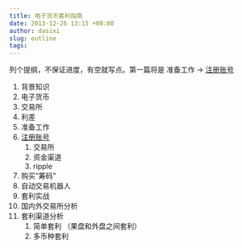 ```yaml
---
title: 电子货币套利指南
date: 2013-12-26 13:15 +08:00
author: dasixi
slug: outline
tags:
---
```



列个提纲，不保证进度，有空就写点。第一篇将是 准备工作 -> [注册账号](/accounts)

1. 背景知识
  1. 电子货币
  2. 交易所
  3. 利差
2. 准备工作
  1. [注册账号](/accounts)
      1. 交易所
      2. 资金渠道
      3. ripple
  2. 购买"筹码"
  3. 自动交易机器人
3. 套利实战
  1. 国内外交易所分析
  2. 套利渠道分析
      1. 简单套利 （果盘和外盘之间套利）
      2. 多币种套利

